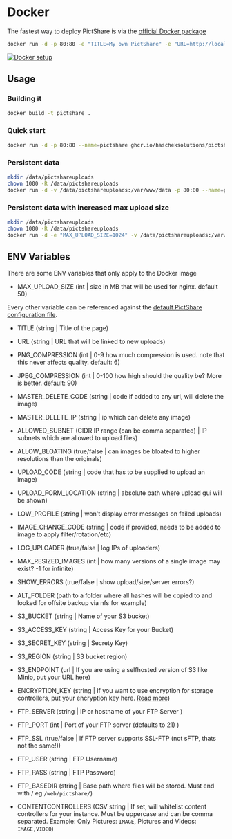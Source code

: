 # Docker
The fastest way to deploy PictShare is via the [official Docker package](https://github.com/HaschekSolutions/pictshare/pkgs/container/pictshare)

```bash
docker run -d -p 80:80 -e "TITLE=My own PictShare" -e "URL=http://localhost/" ghcr.io/hascheksolutions/pictshare
```

[![Docker setup](http://www.pictshare.net/b65dea2117.gif)](https://www.pictshare.net/8a1dec0973.mp4)

## Usage

### Building it
```bash
docker build -t pictshare .
```

### Quick start
```bash
docker run -d -p 80:80 --name=pictshare ghcr.io/hascheksolutions/pictshare
```

### Persistent data
```bash
mkdir /data/pictshareuploads
chown 1000 -R /data/pictshareuploads
docker run -d -v /data/pictshareuploads:/var/www/data -p 80:80 --name=pictshare ghcr.io/hascheksolutions/pictshare
```

### Persistent data with increased max upload size
```bash
mkdir /data/pictshareuploads
chown 1000 -R /data/pictshareuploads
docker run -d -e "MAX_UPLOAD_SIZE=1024" -v /data/pictshareuploads:/var/www/data -p 80:80 --name=pictshare ghcr.io/hascheksolutions/pictshare
```

## ENV Variables
There are some ENV variables that only apply to the Docker image
- MAX_UPLOAD_SIZE (int | size in MB that will be used for nginx. default 50)

Every other variable can be referenced against the [default PictShare configuration file](https://github.com/HaschekSolutions/pictshare/blob/master/inc/example.config.inc.php).
- TITLE (string | Title of the page)
- URL (string | URL that will be linked to new uploads)
- PNG_COMPRESSION (int | 0-9 how much compression is used. note that this never affects quality. default: 6)
- JPEG_COMPRESSION (int | 0-100 how high should the quality be? More is better. default: 90)
- MASTER_DELETE_CODE (string | code if added to any url, will delete the image)
- MASTER_DELETE_IP (string | ip which can delete any image)
- ALLOWED_SUBNET (CIDR IP range (can be comma separated) | IP subnets which are allowed to upload files)
- ALLOW_BLOATING (true/false | can images be bloated to higher resolutions than the originals)
- UPLOAD_CODE (string | code that has to be supplied to upload an image)
- UPLOAD_FORM_LOCATION (string | absolute path where upload gui will be shown)
- LOW_PROFILE (string | won't display error messages on failed uploads)
- IMAGE_CHANGE_CODE (string | code if provided, needs to be added to image to apply filter/rotation/etc)
- LOG_UPLOADER (true/false | log IPs of uploaders)
- MAX_RESIZED_IMAGES (int | how many versions of a single image may exist? -1 for infinite)
- SHOW_ERRORS (true/false | show upload/size/server errors?)
- ALT_FOLDER (path to a folder where all hashes will be copied to and looked for offsite backup via nfs for example)
- S3_BUCKET (string | Name of your S3 bucket)
- S3_ACCESS_KEY (string | Access Key for your Bucket)
- S3_SECRET_KEY (string | Secrety Key)
- S3_REGION (string | S3 bucket region)
- S3_ENDPOINT (url | If you are using a selfhosted version of S3 like Minio, put your URL here)
- ENCRYPTION_KEY (string | If you want to use encryption for storage controllers, put your encryption key here. [Read more](https://github.com/HaschekSolutions/pictshare/blob/master/rtfm/ENCRYPTION.md))

- FTP_SERVER (string | IP or hostname of your FTP Server )
- FTP_PORT (int | Port of your FTP server (defaults to 21) )
- FTP_SSL (true/false | If FTP server supports SSL-FTP (not sFTP, thats not the same!))
- FTP_USER (string | FTP Username)
- FTP_PASS (string | FTP Password)
- FTP_BASEDIR (string | Base path where files will be stored. Must end with / eg `/web/pictshare/`)

- CONTENTCONTROLLERS (CSV string | If set, will whitelist content controllers for your instance. Must be uppercase and can be comma separated. Example: Only Pictures: `IMAGE`, Pictures and Videos: `IMAGE,VIDEO`)
